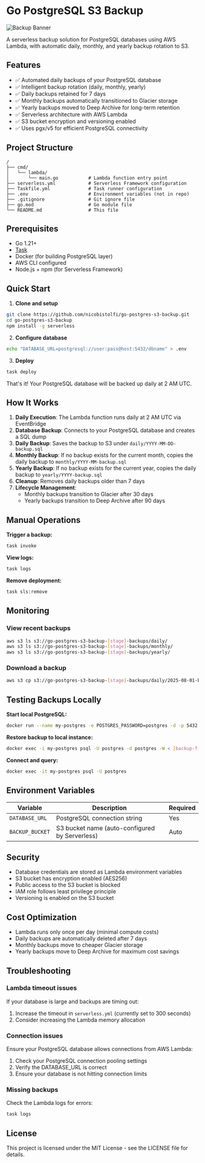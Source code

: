 # Go PostgreSQL S3 Backup

![Backup Banner](https://nico.bistol.fi/static/images/shutdown.jpeg)

A serverless backup solution for PostgreSQL databases using AWS Lambda, with automatic daily, monthly, and yearly backup rotation to S3.

## Features

- ✅ Automated daily backups of your PostgreSQL database
- ✅ Intelligent backup rotation (daily, monthly, yearly)
- ✅ Daily backups retained for 7 days
- ✅ Monthly backups automatically transitioned to Glacier storage
- ✅ Yearly backups moved to Deep Archive for long-term retention
- ✅ Serverless architecture with AWS Lambda
- ✅ S3 bucket encryption and versioning enabled
- ✅ Uses pgx/v5 for efficient PostgreSQL connectivity

## Project Structure

```
/
├── cmd/
│   └── lambda/
│       └── main.go           # Lambda function entry point
├── serverless.yml            # Serverless Framework configuration
├── Taskfile.yml              # Task runner configuration
├── .env                      # Environment variables (not in repo)
├── .gitignore                # Git ignore file
├── go.mod                    # Go module file
└── README.md                 # This file
```

## Prerequisites

- Go 1.21+
- [Task](https://taskfile.dev)
- Docker (for building PostgreSQL layer)
- AWS CLI configured
- Node.js + npm (for Serverless Framework)

## Quick Start

1. **Clone and setup**
```bash
git clone https://github.com/nicobistolfi/go-postgres-s3-backup.git
cd go-postgres-s3-backup
npm install -g serverless
```

2. **Configure database**
```bash
echo "DATABASE_URL=postgresql://user:pass@host:5432/dbname" > .env
```

3. **Deploy**
```bash
task deploy
```

That's it! Your PostgreSQL database will be backed up daily at 2 AM UTC.

## How It Works

1. **Daily Execution**: The Lambda function runs daily at 2 AM UTC via EventBridge
2. **Database Backup**: Connects to your PostgreSQL database and creates a SQL dump
3. **Daily Backup**: Saves the backup to S3 under `daily/YYYY-MM-DD-backup.sql`
4. **Monthly Backup**: If no backup exists for the current month, copies the daily backup to `monthly/YYYY-MM-backup.sql`
5. **Yearly Backup**: If no backup exists for the current year, copies the daily backup to `yearly/YYYY-backup.sql`
6. **Cleanup**: Removes daily backups older than 7 days
7. **Lifecycle Management**: 
   - Monthly backups transition to Glacier after 30 days
   - Yearly backups transition to Deep Archive after 90 days

## Manual Operations

**Trigger a backup:**
```bash
task invoke
```

**View logs:**
```bash
task logs
```

**Remove deployment:**
```bash
task sls:remove
```

## Monitoring

### View recent backups

```bash
aws s3 ls s3://go-postgres-s3-backup-[stage]-backups/daily/
aws s3 ls s3://go-postgres-s3-backup-[stage]-backups/monthly/
aws s3 ls s3://go-postgres-s3-backup-[stage]-backups/yearly/
```

### Download a backup

```bash
aws s3 cp s3://go-postgres-s3-backup-[stage]-backups/daily/2025-08-01-backup.sql ./
```

## Testing Backups Locally

**Start local PostgreSQL:**
```bash
docker run --name my-postgres -e POSTGRES_PASSWORD=postgres -d -p 5432:5432 postgres
```

**Restore backup to local instance:**
```bash
docker exec -i my-postgres psql -U postgres -d postgres -W < [backup-file].sql
```

**Connect and query:**
```bash
docker exec -it my-postgres psql -U postgres
```

## Environment Variables

| Variable | Description | Required |
|----------|-------------|----------|
| `DATABASE_URL` | PostgreSQL connection string | Yes |
| `BACKUP_BUCKET` | S3 bucket name (auto-configured by Serverless) | Auto |

## Security

- Database credentials are stored as Lambda environment variables
- S3 bucket has encryption enabled (AES256)
- Public access to the S3 bucket is blocked
- IAM role follows least privilege principle
- Versioning is enabled on the S3 bucket

## Cost Optimization

- Lambda runs only once per day (minimal compute costs)
- Daily backups are automatically deleted after 7 days
- Monthly backups move to cheaper Glacier storage
- Yearly backups move to Deep Archive for maximum cost savings

## Troubleshooting

### Lambda timeout issues

If your database is large and backups are timing out:
1. Increase the timeout in `serverless.yml` (currently set to 300 seconds)
2. Consider increasing the Lambda memory allocation

### Connection issues

Ensure your PostgreSQL database allows connections from AWS Lambda:
1. Check your PostgreSQL connection pooling settings
2. Verify the DATABASE_URL is correct
3. Ensure your database is not hitting connection limits

### Missing backups

Check the Lambda logs for errors:
```bash
task logs
```


## License

This project is licensed under the MIT License - see the LICENSE file for details.
